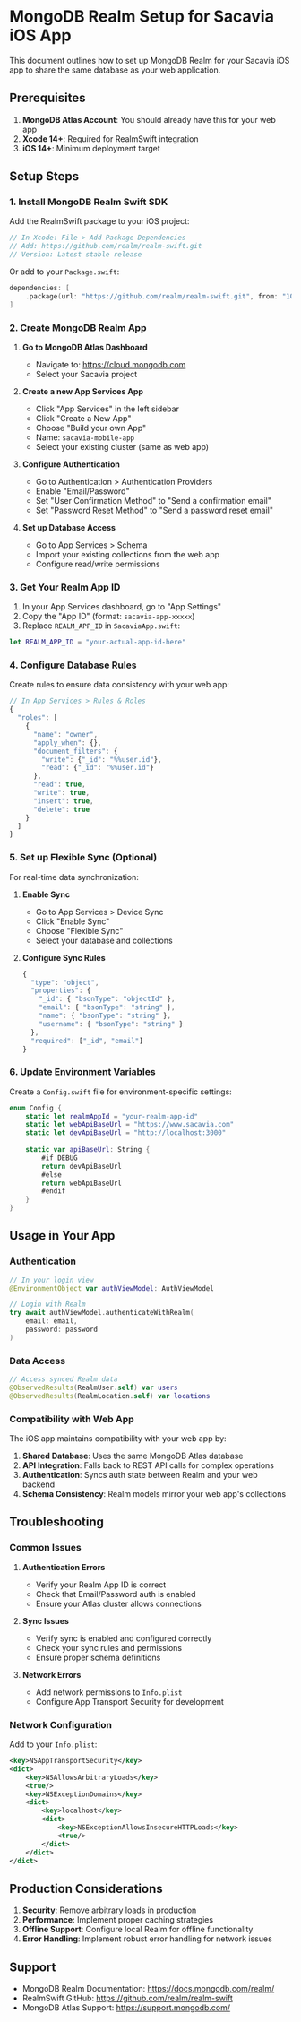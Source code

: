 # MongoDB Realm Setup for Sacavia iOS App

This document outlines how to set up MongoDB Realm for your Sacavia iOS app to share the same database as your web application.

## Prerequisites

1. **MongoDB Atlas Account**: You should already have this for your web app
2. **Xcode 14+**: Required for RealmSwift integration
3. **iOS 14+**: Minimum deployment target

## Setup Steps

### 1. Install MongoDB Realm Swift SDK

Add the RealmSwift package to your iOS project:

```swift
// In Xcode: File > Add Package Dependencies
// Add: https://github.com/realm/realm-swift.git
// Version: Latest stable release
```

Or add to your `Package.swift`:

```swift
dependencies: [
    .package(url: "https://github.com/realm/realm-swift.git", from: "10.45.0")
]
```

### 2. Create MongoDB Realm App

1. **Go to MongoDB Atlas Dashboard**
   - Navigate to: https://cloud.mongodb.com
   - Select your Sacavia project

2. **Create a new App Services App**
   - Click "App Services" in the left sidebar
   - Click "Create a New App"
   - Choose "Build your own App"
   - Name: `sacavia-mobile-app`
   - Select your existing cluster (same as web app)

3. **Configure Authentication**
   - Go to Authentication > Authentication Providers
   - Enable "Email/Password"
   - Set "User Confirmation Method" to "Send a confirmation email"
   - Set "Password Reset Method" to "Send a password reset email"

4. **Set up Database Access**
   - Go to App Services > Schema
   - Import your existing collections from the web app
   - Configure read/write permissions

### 3. Get Your Realm App ID

1. In your App Services dashboard, go to "App Settings"
2. Copy the "App ID" (format: `sacavia-app-xxxxx`)
3. Replace `REALM_APP_ID` in `SacaviaApp.swift`:

```swift
let REALM_APP_ID = "your-actual-app-id-here"
```

### 4. Configure Database Rules

Create rules to ensure data consistency with your web app:

```javascript
// In App Services > Rules & Roles
{
  "roles": [
    {
      "name": "owner",
      "apply_when": {},
      "document_filters": {
        "write": {"_id": "%%user.id"},
        "read": {"_id": "%%user.id"}
      },
      "read": true,
      "write": true,
      "insert": true,
      "delete": true
    }
  ]
}
```

### 5. Set up Flexible Sync (Optional)

For real-time data synchronization:

1. **Enable Sync**
   - Go to App Services > Device Sync
   - Click "Enable Sync"
   - Choose "Flexible Sync"
   - Select your database and collections

2. **Configure Sync Rules**
   ```javascript
   {
     "type": "object",
     "properties": {
       "_id": { "bsonType": "objectId" },
       "email": { "bsonType": "string" },
       "name": { "bsonType": "string" },
       "username": { "bsonType": "string" }
     },
     "required": ["_id", "email"]
   }
   ```

### 6. Update Environment Variables

Create a `Config.swift` file for environment-specific settings:

```swift
enum Config {
    static let realmAppId = "your-realm-app-id"
    static let webApiBaseUrl = "https://www.sacavia.com"
    static let devApiBaseUrl = "http://localhost:3000"
    
    static var apiBaseUrl: String {
        #if DEBUG
        return devApiBaseUrl
        #else
        return webApiBaseUrl
        #endif
    }
}
```

## Usage in Your App

### Authentication

```swift
// In your login view
@EnvironmentObject var authViewModel: AuthViewModel

// Login with Realm
try await authViewModel.authenticateWithRealm(
    email: email,
    password: password
)
```

### Data Access

```swift
// Access synced Realm data
@ObservedResults(RealmUser.self) var users
@ObservedResults(RealmLocation.self) var locations
```

### Compatibility with Web App

The iOS app maintains compatibility with your web app by:

1. **Shared Database**: Uses the same MongoDB Atlas database
2. **API Integration**: Falls back to REST API calls for complex operations
3. **Authentication**: Syncs auth state between Realm and your web backend
4. **Schema Consistency**: Realm models mirror your web app's collections

## Troubleshooting

### Common Issues

1. **Authentication Errors**
   - Verify your Realm App ID is correct
   - Check that Email/Password auth is enabled
   - Ensure your Atlas cluster allows connections

2. **Sync Issues**
   - Verify sync is enabled and configured correctly
   - Check your sync rules and permissions
   - Ensure proper schema definitions

3. **Network Errors**
   - Add network permissions to `Info.plist`
   - Configure App Transport Security for development

### Network Configuration

Add to your `Info.plist`:

```xml
<key>NSAppTransportSecurity</key>
<dict>
    <key>NSAllowsArbitraryLoads</key>
    <true/>
    <key>NSExceptionDomains</key>
    <dict>
        <key>localhost</key>
        <dict>
            <key>NSExceptionAllowsInsecureHTTPLoads</key>
            <true/>
        </dict>
    </dict>
</dict>
```

## Production Considerations

1. **Security**: Remove arbitrary loads in production
2. **Performance**: Implement proper caching strategies
3. **Offline Support**: Configure local Realm for offline functionality
4. **Error Handling**: Implement robust error handling for network issues

## Support

- MongoDB Realm Documentation: https://docs.mongodb.com/realm/
- RealmSwift GitHub: https://github.com/realm/realm-swift
- MongoDB Atlas Support: https://support.mongodb.com/ 